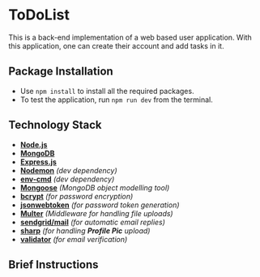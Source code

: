 # ToDoList
This is a back-end implementation of a web based user application. With this application, one can create their account and add tasks in it.

## Package Installation
- Use `npm install` to install all the required packages.
- To test the application, run `npm run dev` from the terminal.

## Technology Stack
- **[Node.js](https://nodejs.org/en/docs/ "Node.js")**
- **[MongoDB](https://www.mongodb.com/ "MongoDB")**
- **[Express.js](https://expressjs.com/ "Express.js")**
- **[Nodemon](https://www.npmjs.com/package/nodemon "Nodemon")** *(dev dependency)*
- **[env-cmd](https://www.npmjs.com/package/env-cmd "env-cmd")** *(dev dependency)*
- **[Mongoose](https://www.npmjs.com/package/mongoose "Mongoose")** *(MongoDB object modelling tool)*
- **[bcrypt](https://www.npmjs.com/package/bcrypt "bcrypt")** *(for password encryption)*
- **[jsonwebtoken](https://www.npmjs.com/package/jsonwebtoken "jsonwebtoken")** *(for password token generation)*
- **[Multer](https://www.npmjs.com/package/multer "Multer")** *(Middleware for handling file uploads)*
- **[sendgrid/mail](https://www.npmjs.com/package/sendgrid/mail "sendgrid/mail")** *(for automatic email replies)*
- **[sharp](https://www.npmjs.com/package/sharp "sharp")** *(for handling **Profile Pic** upload)*
- **[validator](https://www.npmjs.com/package/validator "validator")** *(for email verification)*

## Brief Instructions
